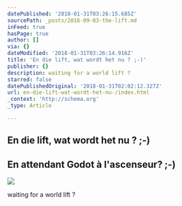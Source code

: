 ```yaml
---
datePublished: '2018-01-31T03:26:15.685Z'
sourcePath: _posts/2016-09-03-the-lift.md
inFeed: true
hasPage: true
author: []
via: {}
dateModified: '2018-01-31T03:26:14.916Z'
title: 'En die lift, wat wordt het nu ? ;-)'
publisher: {}
description: waiting for a world lift ?
starred: false
datePublishedOriginal: '2018-01-31T02:02:12.327Z'
url: en-die-lift-wat-wordt-het-nu-/index.html
_context: 'http://schema.org'
_type: Article

---
```

## En die lift, wat wordt het nu ? ;-)

## En attendant Godot à l'ascenseur? ;-)
![](https://the-grid-user-content.s3-us-west-2.amazonaws.com/fa438107-d4f9-4035-828d-e50675fef047.jpg)

waiting for a world lift ?
